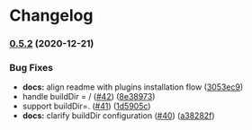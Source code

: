 # Changelog

### [0.5.2](https://www.github.com/lunelson/netlify-plugin-sitemap/compare/v0.5.1...v0.5.2) (2020-12-21)


### Bug Fixes

* **docs:** align readme with plugins installation flow ([3053ec9](https://www.github.com/lunelson/netlify-plugin-sitemap/commit/3053ec90c267381a705313ddda06f82353668260))
* handle buildDir = / ([#42](https://www.github.com/lunelson/netlify-plugin-sitemap/issues/42)) ([8e38973](https://www.github.com/lunelson/netlify-plugin-sitemap/commit/8e389736da69f88220947c7fa65c86541068524b))
* support buildDir=. ([#41](https://www.github.com/lunelson/netlify-plugin-sitemap/issues/41)) ([1d5905c](https://www.github.com/lunelson/netlify-plugin-sitemap/commit/1d5905c71845b8bc5122bd5cd6358a1f5972e4fd))
* **docs:** clarify buildDir configuration ([#40](https://www.github.com/lunelson/netlify-plugin-sitemap/issues/40)) ([a38282f](https://www.github.com/lunelson/netlify-plugin-sitemap/commit/a38282f0ddfd2ae9626318ecba1029b8f5a0dada))
